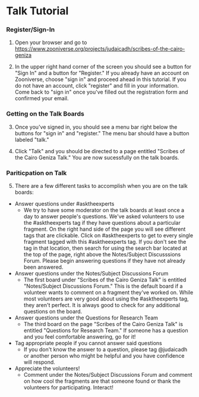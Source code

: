 # Talk Tutorial


### Register/Sign-In

1) Open your browser and go to https://www.zooniverse.org/projects/judaicadh/scribes-of-the-cairo-geniza

2) In the upper right hand corner of the screen you should see a button for "Sign In" and a button for "Register." If you already have an account on Zooniverse, choose "sign in" and proceed ahead in this tutorial. If you do not have an account, click "register" and fill in your information. Come back to "sign in" once you've filled out the registration form and confirmed your email. 



### Getting on the Talk Boards

3) Once you've signed in, you should see a menu bar right below the buttons for "sign in" and "register." The menu bar should have a button labeled "talk."   

4) Click "Talk" and you should be directed to a page entitled "Scribes of the Cairo Geniza Talk." You are now sucessfully on the talk boards.

### Pariticpation on Talk

5) There are a few different tasks to accomplish when you are on the talk boards: 

- Answer questions under #asktheexperts
  - We try to have some moderator on the talk boards at least once a day to answer people's questions. We've asked volunteers to use the #asktheexperts tag if they have questions about a particular fragment. On the right hand side of the page you will see different tags that are clickable. Click on #asktheexperts to get to every single fragment tagged with this #asktheexperts tag.  If you don't see the tag in that location, then search for using the search bar located at the top of the page, right above the Notes/Subject Discusssions Forum. Please begin answering questions if they have not already been answered.
- Answer questions under the Notes/Subject Discussions Forum
  - The first board under "Scribes of the Cairo Geniza Talk" is entitled "Notes/Subject Discussions Forum." This is the default board if a volunteer wants to comment on a fragment they've worked on. While most volunteers are very good about using the #asktheexperts tag, they aren't perfect. It is always good to check for any additional questions on the board. 
- Answer questions under the Questions for Research Team
  - The third board on the page "Scribes of the Cairo Geniza Talk" is entitled "Questions for Research Team." If someone has a question and you feel comfortable answering, go for it!
- Tag appropriate people if you cannot answer said questions
  - If you don't know the answer to a question, please tag @judaicadh or another person who might be helpful and you have confidence will respond.
- Appreciate the volunteers!
  - Comment under the Notes/Subject Discussions Forum and comment on how cool the fragments are that someone found or thank the volunteers for participating. Interact!
